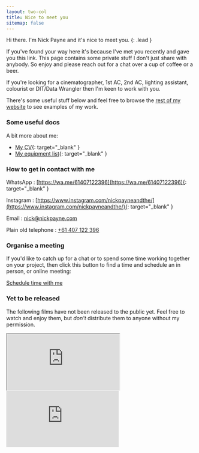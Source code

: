 ```yaml
---
layout: two-col
title: Nice to meet you
sitemap: false
---
```


Hi there. I'm Nick Payne and it's nice to meet you.
{: .lead }

If you've found your way here it's because I've met you recently and gave you this link. This page contains some private stuff I don't just share with anybody. So enjoy and please reach out for a chat over a cup of coffee or a beer.

If you're looking for a cinematographer, 1st AC, 2nd AC, lighting assistant, colourist or DIT/Data Wrangler then I'm keen to work with you.

There's some useful stuff below and feel free to browse the [rest of my website](/) to see examples of my work.

### Some useful docs

A bit more about me:

- [My CV](https://docs.google.com/document/d/1NyPb5wqSE8JerlxA8x-j1cQA-B7BV8EFsJM1PiMa7no/edit?usp=sharing){: target="_blank" }
- [My equipment list](https://docs.google.com/document/d/1ZROWDbxd8U8wGcEHyfjgKvt059cYvvS5dDBJY3q6rn8/edit?usp=sharing){: target="_blank" }

### How to get in contact with me

WhatsApp
: [https://wa.me/61407122396](https://wa.me/61407122396){: target="_blank" }

Instagram
: [https://www.instagram.com/nickpayneandthe/](https://www.instagram.com/nickpayneandthe/){: target="_blank" }

Email
: [nick@nickpayne.com](mailto:nick@nickpayne.com)

Plain old telephone
: [+61 407 122 396](tel:+61407122396)

### Organise a meeting

If you'd like to catch up for a chat or to spend some time working together on your project, then click this button to find a time and schedule an in person, or online meeting: 

<!-- Calendly link widget begin -->
<link href="https://assets.calendly.com/assets/external/widget.css" rel="stylesheet">
<script src="https://assets.calendly.com/assets/external/widget.js" type="text/javascript" async></script>
<p><a class="btn btn-primary" role="button" href="" onclick="Calendly.initPopupWidget({url: 'https://calendly.com/nickpayneandthe'});return false;">Schedule time with me</a></p>
<!-- Calendly link widget end -->

### Yet to be released

The following films have not been released to the public yet. Feel free to watch and enjoy them, but _don't_ distribute them to anyone without my permission.

<div class="embed-responsive embed-responsive-16by9">
  <iframe class="embed-responsive-item" src="https://player.vimeo.com/video/679808891?h=16f9097eee&amp;badge=0&amp;autopause=0&amp;player_id=0&amp;app_id=58479" allow="autoplay; fullscreen; picture-in-picture" allowfullscreen title="&amp;quot;Leaving Town&amp;quot; by Philip Masterson"></iframe>
</div>

<div class="embed-responsive embed-responsive-16by9">
  <iframe class="embed-responsive-item" src="https://www.youtube.com/embed/y4nPrhhXQGo" title="YouTube video player" frameborder="0" allow="accelerometer; autoplay; clipboard-write; encrypted-media; gyroscope; picture-in-picture" allowfullscreen></iframe></div>
